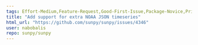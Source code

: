 ```yaml
---
tags: Effort-Medium,Feature-Request,Good-First-Issue,Package-Novice,Priority-Low,timeseries
title: "Add support for extra NOAA JSON timeseries"
html_url: "https://github.com/sunpy/sunpy/issues/4346"
user: nabobalis
repo: sunpy/sunpy
---
```


